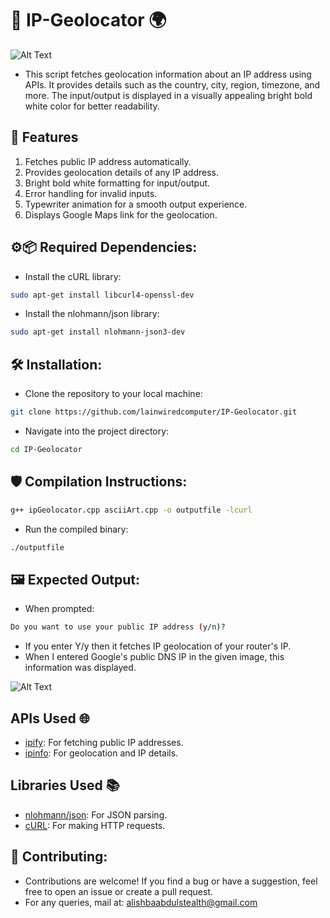 # 📍 IP-Geolocator 🌍

![Alt Text](https://github.com/NeoOverride/IP-Geolocator/blob/main/image.png)

- This script fetches geolocation information about an IP address using APIs. It provides details such as the country, city, region, timezone, and more. The input/output is displayed in a visually appealing bright bold white color for better readability.

## 🚀 Features 
1. Fetches public IP address automatically.
2. Provides geolocation details of any IP address.
3. Bright bold white formatting for input/output.
4. Error handling for invalid inputs.
5. Typewriter animation for a smooth output experience.
6. Displays Google Maps link for the geolocation.

## ⚙️📦 Required Dependencies:
- Install the cURL library:
```bash
sudo apt-get install libcurl4-openssl-dev
```
- Install the nlohmann/json library:
```bash
sudo apt-get install nlohmann-json3-dev
```
## 🛠️ Installation:
- Clone the repository to your local machine:
```bash
git clone https://github.com/lainwiredcomputer/IP-Geolocator.git
```
- Navigate into the project directory:
```bash
cd IP-Geolocator
```
## 🛡️ Compilation Instructions:
```bash
g++ ipGeolocator.cpp asciiArt.cpp -o outputfile -lcurl
```
- Run the compiled binary:
```bash
./outputfile
```
## 🖼️ Expected Output:
- When prompted:
```bash
Do you want to use your public IP address (y/n)?
```
- If you enter Y/y then it fetches IP geolocation of your router's IP.
- When I entered Google's public DNS IP in the given image, this information was displayed.

![Alt Text](https://github.com/x4ldr1t89z/IP-Geolocator/blob/main/image_.png)

## APIs Used 🌐

- [ipify](https://www.ipify.org/): For fetching public IP addresses.
- [ipinfo](https://ipinfo.io/): For geolocation and IP details.

## Libraries Used 📚

- [nlohmann/json](https://github.com/nlohmann/json): For JSON parsing.
- [cURL](https://curl.se/): For making HTTP requests.


## 🤝 Contributing:
- Contributions are welcome! If you find a bug or have a suggestion, feel free to open an issue or create a pull request.
- For any queries, mail at: alishbaabdulstealth@gmail.com
 

